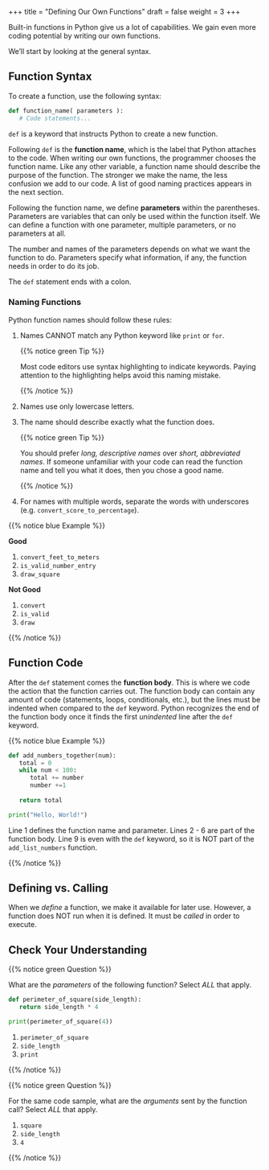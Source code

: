+++
title = "Defining Our Own Functions"
draft = false
weight = 3
+++

Built-in functions in Python give us a lot of capabilities. We gain even more coding potential by 
writing our own functions.

We’ll start by looking at the general syntax.

## Function Syntax

To create a function, use the following syntax:

```python {linenos=table}
def function_name( parameters ):
   # Code statements...
```

`def` is a keyword that instructs Python to create a new function.

Following `def` is the **function name**, which is the label that Python
attaches to the code. When writing our own functions, the programmer chooses the function name. Like any 
other variable, a function name should describe the purpose of the function. The stronger we make the name,
the less confusion we add to our code. A list of good naming practices appears
in the next section.

Following the function name, we define **parameters** within the parentheses.
Parameters are variables that can only be used within the function itself. We
can define a function with one parameter, multiple parameters, or no parameters
at all.

The number and names of the parameters depends on what we want the function to
do. Parameters specify what information, if any, the function needs in order to
do its job.

The `def` statement ends with a colon.

### Naming Functions

Python function names should follow these rules:

1. Names CANNOT match any Python keyword like `print` or `for`.

   {{% notice green Tip %}}
   
   Most code editors use syntax highlighting to indicate keywords. Paying
   attention to the highlighting helps avoid this naming mistake.

   {{% /notice %}}

1. Names use only lowercase letters.
1. The name should describe exactly what the function does.

   {{% notice green Tip %}}
   
   You should prefer *long, descriptive names* over *short, abbreviated names*.
   If someone unfamiliar with your code can read the function name and tell
   you what it does, then you chose a good name.

   {{% /notice %}}

1. For names with multiple words, separate the words with underscores (e.g.
   `convert_score_to_percentage`).

{{% notice blue Example %}}

**Good**

1. `convert_feet_to_meters`
1. `is_valid_number_entry`
1. `draw_square`

**Not Good**

1. `convert`
1. `is_valid`
1. `draw`

{{% /notice %}}

## Function Code

After the `def` statement comes the **function body**. This is where we code
the action that the function carries out. The function body can contain any
amount of code (statements, loops, conditionals, etc.), but the lines must be
indented when compared to the `def` keyword. Python recognizes the end of the
function body once it finds the first *unindented* line after the `def`
keyword.

{{% notice blue Example %}}

```python {linenos=table}
def add_numbers_together(num):
   total = 0
   while num < 100:
      total += number
      number +=1
   
   return total

print("Hello, World!")
```

Line 1 defines the function name and parameter. Lines 2 - 6 are part of the
function body. Line 9 is even with the `def` keyword, so it is NOT part of
the `add_list_numbers` function.

{{% /notice %}}

## Defining vs. Calling

When we *define* a function, we make it available for later use. However, a
function does NOT run when it is defined. It must be *called* in order to
execute.

## Check Your Understanding

{{% notice green Question %}}

What are the *parameters* of the following function? Select *ALL* that apply.

```python {linenos=table}
def perimeter_of_square(side_length):
   return side_length * 4

print(perimeter_of_square(4))
```

1. `perimeter_of_square`
1. `side_length`
1. `print`

{{% /notice %}}

<!-- Answer = 2 -->

{{% notice green Question %}}

For the same code sample, what are the *arguments* sent by the function call?
Select *ALL* that apply.

1. `square`
1. `side_length`
1. `4`

{{% /notice %}}

<!-- Answers = 3 -->
